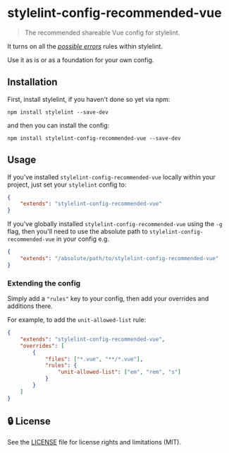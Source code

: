 # stylelint-config-recommended-vue

> The recommended shareable Vue config for stylelint.

It turns on all the [_possible errors_](https://github.com/stylelint/stylelint/blob/master/docs/user-guide/rules/list.md#possible-errors) rules within stylelint.

Use it as is or as a foundation for your own config.

## Installation

First, install stylelint, if you haven't done so yet via npm:

```shell
npm install stylelint --save-dev
```

and then you can install the config:

```shell
npm install stylelint-config-recommended-vue --save-dev
```

## Usage

If you've installed `stylelint-config-recommended-vue` locally within your project, just set your `stylelint` config to:

```json
{
    "extends": "stylelint-config-recommended-vue"
}
```

If you've globally installed `stylelint-config-recommended-vue` using the `-g` flag, then you'll need to use the absolute path to `stylelint-config-recommended-vue` in your config e.g.

```json
{
    "extends": "/absolute/path/to/stylelint-config-recommended-vue"
}
```

### Extending the config

Simply add a `"rules"` key to your config, then add your overrides and additions there.

For example, to add the `unit-allowed-list` rule:

```json
{
    "extends": "stylelint-config-recommended-vue",
    "overrides": [
        {
            "files": ["*.vue", "**/*.vue"],
            "rules": {
                "unit-allowed-list": ["em", "rem", "s"]
            }
        }
    ]
}
```

## :lock: License

See the [LICENSE](LICENSE) file for license rights and limitations (MIT).
